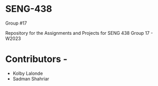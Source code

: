 # SENG-438
Group #17


Repository for the Assignments and Projects for SENG 438
Group 17 - W2023


# Contributors -
- Kolby Lalonde 
- Sadman Shahriar 

